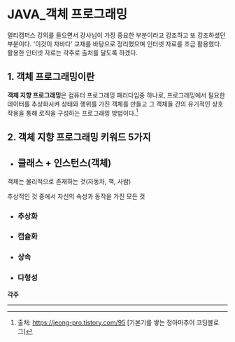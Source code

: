 # JAVA_객체 프로그래밍

 멀티캠퍼스 강의를 들으면서 강사님이 가장 중요한 부분이라고 강조하고 또 강조하셨던 부분이다. '이것이 자바다' 교재를 바탕으로 정리했으며 인터넷 자료를 조금 활용했다. 활용한 인터넷 자료는 각주로 출처를 달도록 하겠다. 



## 1. 객체 프로그래밍이란

  **객체 지향 프로그래밍**은 컴퓨터 프로그래밍 패러다임중 하나로, 프로그래밍에서 필요한 데이터를 추상화시켜 상태와 행위를 가진 객체를 만들고 그 객체들 간의 유기적인 상호작용을 통해 로직을 구성하는 프로그래밍 방법이다.[^1]



## 2. 객체 지향 프로그래밍 키워드 5가지

- ## 클래스 + 인스턴스(객체)

객체는 물리적으로 존재하는 것(자동차, 책, 사람)

추상적인 것 중에서 자신의 속성과 동작을 가진 모든 것

- ### 추상화

- ### 캡슐화

- ### 상속

- ### 다형성



**각주**

___

[^1]: 출처: https://jeong-pro.tistory.com/95 [기본기를 쌓는 정아마추어 코딩블로그]


